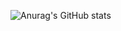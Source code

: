 ![Anurag's GitHub stats](https://github-readme-stats.vercel.app/api?username=songheewon&show_icons=true&theme=radical)
